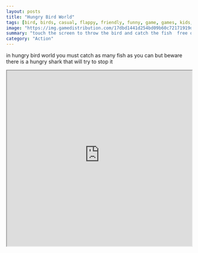 ```yaml
---
layout: posts
title: "Hungry Bird World"
tags: [bird, birds, casual, flappy, friendly, funny, game, games, kids, mobile, player, tap, flipping, hungry, one, free, online, games, oyna, game, free, games, play, play, games]
image: "https://img.gamedistribution.com/17dbd1441d254bd09b60c72171919dea.jpg"
summary: "touch the screen to throw the bird and catch the fish  free online games oyna game free games play play games"
category: "Action"
---
```


in hungry bird world you must catch as many fish as you can but beware there is a hungry shark that will try to stop it

<iframe width="100%" height="480px;" src="https://html5.gamedistribution.com/17dbd1441d254bd09b60c72171919dea/"></iframe>